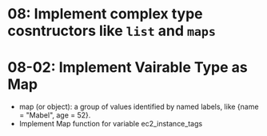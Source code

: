 # 08: Implement complex type cosntructors like `list` and `maps`
# 08-02: Implement Vairable Type as Map
- map (or object): a group of values identified by named labels, like {name = "Mabel", age = 52}.
- Implement Map function for variable ec2_instance_tags